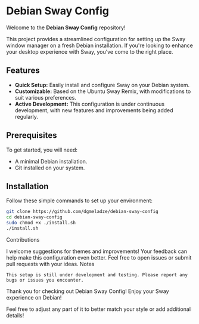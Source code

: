 # Debian Sway Config

Welcome to the **Debian Sway Config** repository!

This project provides a streamlined configuration for setting up the Sway window manager on a fresh Debian installation. If you're looking to enhance your desktop experience with Sway, you’ve come to the right place.

## Features

- **Quick Setup:** Easily install and configure Sway on your Debian system.
- **Customizable:** Based on the Ubuntu Sway Remix, with modifications to suit various preferences.
- **Active Development:** This configuration is under continuous development, with new features and improvements being added regularly.

## Prerequisites

To get started, you will need:
- A minimal Debian installation.
- Git installed on your system.

## Installation

Follow these simple commands to set up your environment:

```sh
git clone https://github.com/dgmeladze/debian-sway-config
cd debian-sway-config
sudo chmod +x ./install.sh
./install.sh
```


Contributions

I welcome suggestions for themes and improvements! Your feedback can help make this configuration even better. Feel free to open issues or submit pull requests with your ideas.
Notes

    This setup is still under development and testing. Please report any bugs or issues you encounter.

Thank you for checking out Debian Sway Config! Enjoy your Sway experience on Debian!



Feel free to adjust any part of it to better match your style or add additional details!
